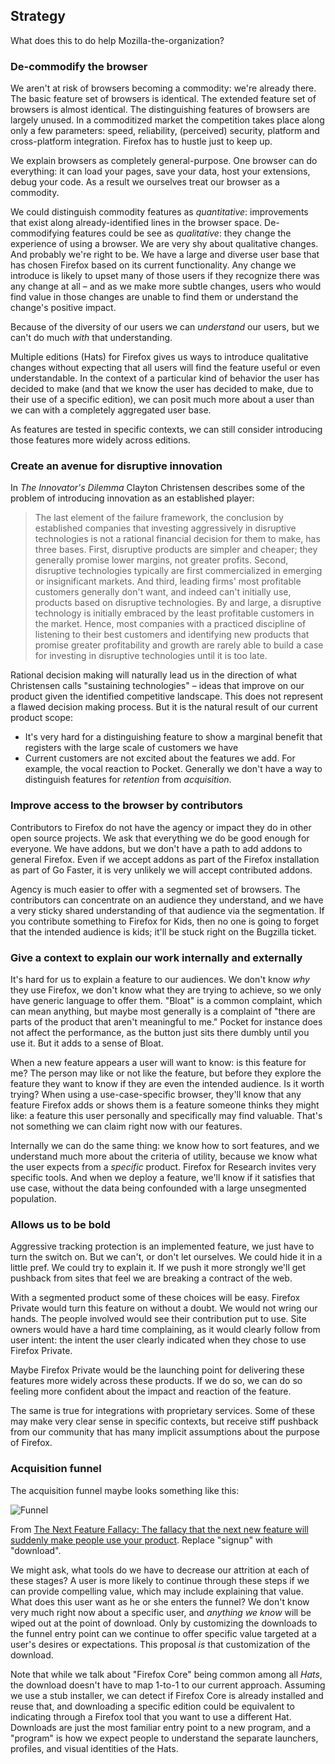 ## Strategy

What does this to do help Mozilla-the-organization?

### De-commodify the browser

We aren't at risk of browsers becoming a commodity: we're already there.  The basic feature set of browsers is identical.  The extended feature set of browsers is almost identical.  The distinguishing features of browsers are largely unused.  In a commoditized market the competition takes place along only a few parameters: speed, reliability, (perceived) security, platform and cross-platform integration.  Firefox has to hustle just to keep up.

We explain browsers as completely general-purpose.  One browser can do everything: it can load your pages, save your data, host your extensions, debug your code.  As a result we ourselves treat our browser as a commodity.

We could distinguish commodity features as *quantitative*: improvements that exist along already-identified lines in the browser space.  De-commodifying features could be see as *qualitative*: they change the experience of using a browser.  We are very shy about qualitative changes.  And probably we're right to be.  We have a large and diverse user base that has chosen Firefox based on its current functionality.  Any change we introduce is likely to upset many of those users if they recognize there was any change at all – and as we make more subtle changes, users who would find value in those changes are unable to find them or understand the change's positive impact.

Because of the diversity of our users we can *understand* our users, but we can't do much *with* that understanding.

Multiple editions (Hats) for Firefox gives us ways to introduce qualitative changes without expecting that all users will find the feature useful or even understandable.  In the context of a particular kind of behavior the user has decided to make (and that we know the user has decided to make, due to their use of a specific edition), we can posit much more about a user than we can with a completely aggregated user base.

As features are tested in specific contexts, we can still consider introducing those features more widely across editions.

### Create an avenue for disruptive innovation

In _The Innovator's Dilemma_ Clayton Christensen describes some of the problem of introducing innovation as an established player:

> The last element of the failure framework, the conclusion by established companies that investing aggressively in disruptive technologies is not a rational financial decision for them to make, has three bases.  First, disruptive products are simpler and cheaper; they generally promise lower margins, not greater profits.  Second, disruptive technologies typically are first commercialized in emerging or insignificant markets.  And third, leading firms' most profitable customers generally don't want, and indeed can't initially use, products based on disruptive technologies.  By and large, a disruptive technology is initially embraced by the least profitable customers in the market.  Hence, most companies with a practiced discipline of listening to their best customers and identifying new products that promise greater profitability and growth are rarely able to build a case for investing in disruptive technologies until it is too late.

Rational decision making will naturally lead us in the direction of what Christensen calls "sustaining technologies" – ideas that improve on our product given the identified competitive landscape.  This does not represent a flawed decision making process.  But it is the natural result of our current product scope:

* It's very hard for a distinguishing feature to show a marginal benefit that registers with the large scale of customers we have
* Current customers are not excited about the features we add.  For example, the vocal reaction to Pocket.  Generally we don't have a way to distinguish features for *retention* from *acquisition*.

### Improve access to the browser by contributors

Contributors to Firefox do not have the agency or impact they do in other open source projects.  We ask that everything we do be good enough for everyone.  We have addons, but we don't have a path to add addons to general Firefox.  Even if we accept addons as part of the Firefox installation as part of Go Faster, it is very unlikely we will accept contributed addons.

Agency is much easier to offer with a segmented set of browsers.  The contributors can concentrate on an audience they understand, and we have a very sticky shared understanding of that audience via the segmentation.  If you contribute something to Firefox for Kids, then no one is going to forget that the intended audience is kids; it'll be stuck right on the Bugzilla ticket.

### Give a context to explain our work internally and externally

It's hard for us to explain a feature to our audiences.  We don't know *why* they use Firefox, we don't know what they are trying to achieve, so we only have generic language to offer them.  "Bloat" is a common complaint, which can mean anything, but maybe most generally is a complaint of "there are parts of the product that aren't meaningful to me."  Pocket for instance does not affect the performance, as the button just sits there dumbly until you use it.  But it adds to a sense of Bloat.

When a new feature appears a user will want to know: is this feature for me?  The person may like or not like the feature, but before they explore the feature they want to know if they are even the intended audience.  Is it worth trying?  When using a use-case-specific browser, they'll know that any feature Firefox adds or shows them is a feature someone thinks they might like: a feature this user personally and specifically may find valuable.  That's not something we can claim right now with our features.

Internally we can do the same thing: we know how to sort features, and we understand much more about the criteria of utility, because we know what the user expects from a *specific* product.  Firefox for Research invites very specific tools.  And when we deploy a feature, we'll know if it satisfies that use case, without the data being confounded with a large unsegmented population.

### Allows us to be bold

Aggressive tracking protection is an implemented feature, we just have to turn the switch on.  But we can't, or don't let ourselves.  We could hide it in a little pref.  We could try to explain it.  If we push it more strongly we'll get pushback from sites that feel we are breaking a contract of the web.

With a segmented product some of these choices will be easy.  Firefox Private would turn this feature on without a doubt.  We would not wring our hands.  The people involved would see their contribution put to use.  Site owners would have a hard time complaining, as it would clearly follow from user intent: the intent the user clearly indicated when they chose to use Firefox Private.

Maybe Firefox Private would be the launching point for delivering these features more widely across these products.  If we do so, we can do so feeling more confident about the impact and reaction of the feature.

The same is true for integrations with proprietary services.  Some of these may make very clear sense in specific contexts, but receive stiff pushback from our community that has many implicit assumptions about the purpose of Firefox.

### Acquisition funnel

The acquisition funnel maybe looks something like this:

![Funnel](http://1g1uem2nc4jy1gzhn943ro0gz50.wpengine.netdna-cdn.com/wp-content/uploads/2015/05/Screenshot-2015-05-31-19.50.54.png)

From [
The Next Feature Fallacy: The fallacy that the next new feature will suddenly make people use your product](http://andrewchen.co/the-next-feature-fallacy-the-fallacy-that-the-next-new-feature-will-suddenly-make-people-use-your-product/).  Replace "signup" with "download".

We might ask, what tools do we have to decrease our attrition at each of these stages?  A user is more likely to continue through these steps if we can provide compelling value, which may include explaining that value.  What does this user want as he or she enters the funnel?  We don't know very much right now about a specific user, and *anything we know* will be wiped out at the point of download. Only by customizing the downloads to the funnel entry point can we continue to offer specific value targeted at a user's desires or expectations.  This proposal *is* that customization of the download.

Note that while we talk about "Firefox Core" being common among all *Hats*, the download doesn't have to map 1-to-1 to our current approach.  Assuming we use a stub installer, we can detect if Firefox Core is already installed and reuse that, and downloading a specific edition could be equivalent to indicating through a Firefox tool that you want to use a different Hat.  Downloads are just the most familiar entry point to a new program, and a "program" is how we expect people to understand the separate launchers, profiles, and visual identities of the Hats.
